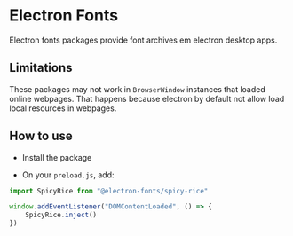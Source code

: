 # Electron Fonts

Electron fonts packages provide font archives em electron desktop apps.

## Limitations

These packages may not work in `BrowserWindow` instances that loaded online webpages. That happens because electron by default not allow load local resources in webpages.

## How to use

* Install the package

* On your `preload.js`, add:

```ts
import SpicyRice from "@electron-fonts/spicy-rice"

window.addEventListener("DOMContentLoaded", () => {
    SpicyRice.inject()
})
```